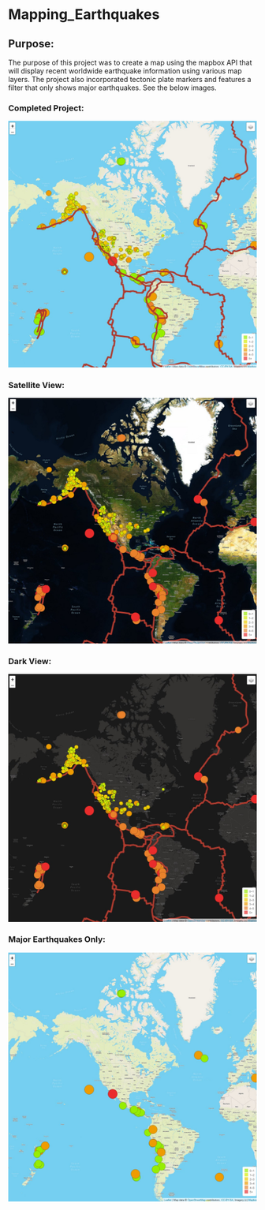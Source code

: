 # Mapping_Earthquakes

## Purpose:
The purpose of this project was to create a map using the mapbox API that will display recent worldwide earthquake information using various map layers.  The project also incorporated tectonic plate markers and features a filter that only shows major earthquakes.  See the below images.

### Completed Project:
![](Images/completed.jpg)

### Satellite View:
![](Images/completed_satellite.jpg)

### Dark View:
![](Images/completed_dark.jpg)

### Major Earthquakes Only:
![](Images/majorearthquakes.jpg)
